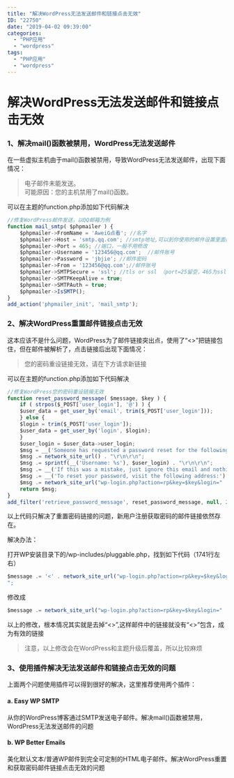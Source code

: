 ```yaml
---
title: "解决WordPress无法发送邮件和链接点击无效"
ID: "22750"
date: "2019-04-02 09:39:00"
categories: 
  - "PHP应用"
  - "wordpress"
tags: 
  - "PHP应用"
  - "wordpress"
---
```


# 解决WordPress无法发送邮件和链接点击无效

### 1、解决mail()函数被禁用，WordPress无法发送邮件

在一些虚拟主机由于mail()函数被禁用，导致WordPress无法发送邮件，出现下面情况：

> 电子邮件未能发送。  
> 可能原因：您的主机禁用了mail()函数。

可以在主题的function.php添加如下代码解决

``` js 
//修复WordPress邮件发送，以QQ邮箱为例
function mail_smtp( $phpmailer ) {
    $phpmailer->FromName = 'AweiG点看'; //名字
    $phpmailer->Host = 'smtp.qq.com'; //smtp地址,可以到你使用的邮件设置里面找
    $phpmailer->Port = 465; //端口，一般不用修改
    $phpmailer->Username = '123456@qq.com';  //邮件账号
    $phpmailer->Password = 'jbjie'; //邮件密码
    $phpmailer->From = '123456@qq.com';//邮件账号
    $phpmailer->SMTPSecure = 'ssl'; //tls or ssl （port=25留空，465为ssl）一般不用修改
    $phpmailer->SMTPKeepAlive = true;
    $phpmailer->SMTPAuth = true;
    $phpmailer->IsSMTP();
}
add_action('phpmailer_init', 'mail_smtp');
```

### 2、解决WordPress重置邮件链接点击无效

这本应该不是什么问题，WordPress为了邮件链接突出点，使用了“<>”把链接包住，但在邮件被解析了，点击链接后出现下面情况：

> 您的密码重设链接无效，请在下方请求新链接

可以在主题的function.php添加如下代码解决

``` js 
//修复WordPress您的密码重设链接无效
function reset_password_message( $message, $key ) {
    if ( strpos($_POST['user_login'], '@') ) {
    $user_data = get_user_by('email', trim($_POST['user_login']));
    } else {
    $login = trim($_POST['user_login']);
    $user_data = get_user_by('login', $login);
    }
    $user_login = $user_data->user_login;
    $msg = __('Someone has requested a password reset for the following account:'). "\r\n\r\n";
    $msg .= network_site_url() . "\r\n\r\n";
    $msg .= sprintf(__('Username: %s'), $user_login) . "\r\n\r\n";
    $msg .= __('If this was a mistake, just ignore this email and nothing will happen.') . "\r\n\r\n";
    $msg .= __('To reset your password, visit the following address:'). "\r\n\r\n";
    $msg .= network_site_url("wp-login.php?action=rp&key=$key&login=" . rawurlencode($user_login), 'login') ;
    return $msg;
}
add_filter('retrieve_password_message', reset_password_message, null, 2);
```

以上代码只解决了重置密码链接的问题，新用户注册获取密码的邮件链接依然存在。

解决办法：

打开WP安装目录下的/wp-includes/pluggable.php，找到如下代码（1741行左右）

``` js 
$message .= '<' . network_site_url("wp-login.php?action=rp&key=$key&login=" . rawurlencode($user->user_login), 'login') . ">
"; 
```

修改成

``` js 
$message .= network_site_url("wp-login.php?action=rp&key=$key&login=" . rawurlencode($user->user_login), 'login') . "\r\n\r\n";
```

以上的修改，根本情况其实就是去掉“<>”,这样邮件中的链接就没有“<>”包含，成为有效的链接

> 注意，以上修改会在WordPress和主题升级后覆盖，所以比较麻烦

### 3、使用插件解决无法发送邮件和链接点击无效的问题

上面两个问题使用插件可以得到很好的解决，这里推荐使用两个插件：

#### a. Easy WP SMTP

从你的WordPress博客通过SMTP发送电子邮件。解决mail()函数被禁用，WordPress无法发送邮件的问题

#### b. WP Better Emails

美化默认文本/普通WP邮件到完全可定制的HTML电子邮件。解决WordPress重置和获取密码邮件链接点击无效的问题
